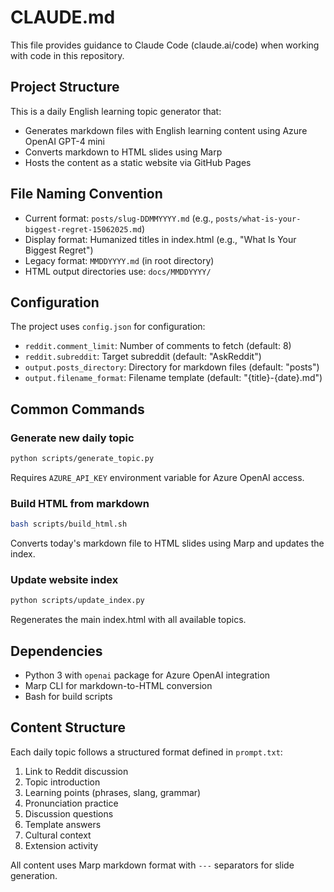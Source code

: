 # CLAUDE.md

This file provides guidance to Claude Code (claude.ai/code) when working with code in this repository.

## Project Structure

This is a daily English learning topic generator that:
- Generates markdown files with English learning content using Azure OpenAI GPT-4 mini
- Converts markdown to HTML slides using Marp
- Hosts the content as a static website via GitHub Pages

## File Naming Convention

- Current format: `posts/slug-DDMMYYYY.md` (e.g., `posts/what-is-your-biggest-regret-15062025.md`)
- Display format: Humanized titles in index.html (e.g., "What Is Your Biggest Regret")
- Legacy format: `MMDDYYYY.md` (in root directory)
- HTML output directories use: `docs/MMDDYYYY/`

## Configuration

The project uses `config.json` for configuration:
- `reddit.comment_limit`: Number of comments to fetch (default: 8)
- `reddit.subreddit`: Target subreddit (default: "AskReddit")
- `output.posts_directory`: Directory for markdown files (default: "posts")
- `output.filename_format`: Filename template (default: "{title}-{date}.md")

## Common Commands

### Generate new daily topic
```bash
python scripts/generate_topic.py
```
Requires `AZURE_API_KEY` environment variable for Azure OpenAI access.

### Build HTML from markdown
```bash
bash scripts/build_html.sh
```
Converts today's markdown file to HTML slides using Marp and updates the index.

### Update website index
```bash
python scripts/update_index.py
```
Regenerates the main index.html with all available topics.

## Dependencies

- Python 3 with `openai` package for Azure OpenAI integration
- Marp CLI for markdown-to-HTML conversion
- Bash for build scripts

## Content Structure

Each daily topic follows a structured format defined in `prompt.txt`:
1. Link to Reddit discussion
2. Topic introduction
3. Learning points (phrases, slang, grammar)
4. Pronunciation practice
5. Discussion questions
6. Template answers
7. Cultural context
8. Extension activity

All content uses Marp markdown format with `---` separators for slide generation.